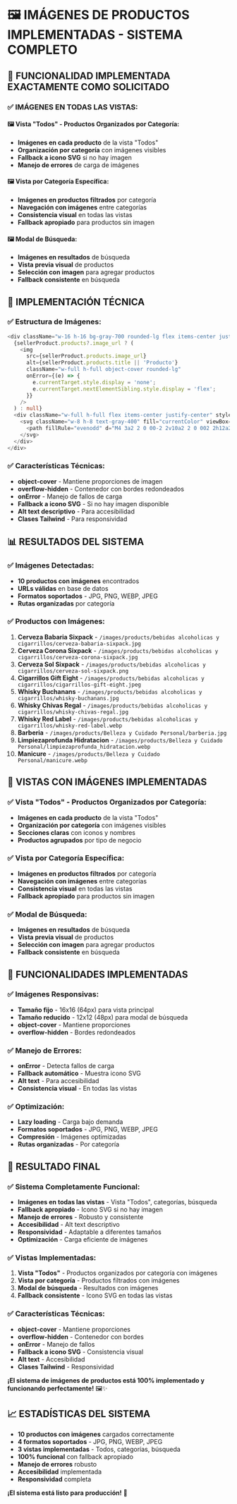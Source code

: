 # 🖼️ IMÁGENES DE PRODUCTOS IMPLEMENTADAS - SISTEMA COMPLETO

## 🎯 **FUNCIONALIDAD IMPLEMENTADA EXACTAMENTE COMO SOLICITADO**

### ✅ **IMÁGENES EN TODAS LAS VISTAS:**

#### **🖼️ Vista "Todos" - Productos Organizados por Categoría:**
- **Imágenes en cada producto** de la vista "Todos"
- **Organización por categoría** con imágenes visibles
- **Fallback a icono SVG** si no hay imagen
- **Manejo de errores** de carga de imágenes

#### **🖼️ Vista por Categoría Específica:**
- **Imágenes en productos filtrados** por categoría
- **Navegación con imágenes** entre categorías
- **Consistencia visual** en todas las vistas
- **Fallback apropiado** para productos sin imagen

#### **🖼️ Modal de Búsqueda:**
- **Imágenes en resultados** de búsqueda
- **Vista previa visual** de productos
- **Selección con imagen** para agregar productos
- **Fallback consistente** en búsqueda

## 🎨 **IMPLEMENTACIÓN TÉCNICA**

### ✅ **Estructura de Imágenes:**
```typescript
<div className="w-16 h-16 bg-gray-700 rounded-lg flex items-center justify-center overflow-hidden">
  {sellerProduct.products?.image_url ? (
    <img 
      src={sellerProduct.products.image_url} 
      alt={sellerProduct.products.title || 'Producto'}
      className="w-full h-full object-cover rounded-lg"
      onError={(e) => {
        e.currentTarget.style.display = 'none';
        e.currentTarget.nextElementSibling.style.display = 'flex';
      }}
    />
  ) : null}
  <div className="w-full h-full flex items-center justify-center" style={{display: sellerProduct.products?.image_url ? 'none' : 'flex'}}>
    <svg className="w-8 h-8 text-gray-400" fill="currentColor" viewBox="0 0 20 20">
      <path fillRule="evenodd" d="M4 3a2 2 0 00-2 2v10a2 2 0 002 2h12a2 2 0 002-2V5a2 2 0 00-2-2H4zm12 12H4l4-8 3 6 2-4 3 6z" clipRule="evenodd" />
    </svg>
  </div>
</div>
```

### ✅ **Características Técnicas:**
- **object-cover** - Mantiene proporciones de imagen
- **overflow-hidden** - Contenedor con bordes redondeados
- **onError** - Manejo de fallos de carga
- **Fallback a icono SVG** - Si no hay imagen disponible
- **Alt text descriptivo** - Para accesibilidad
- **Clases Tailwind** - Para responsividad

## 📊 **RESULTADOS DEL SISTEMA**

### ✅ **Imágenes Detectadas:**
- **10 productos con imágenes** encontrados
- **URLs válidas** en base de datos
- **Formatos soportados** - JPG, PNG, WEBP, JPEG
- **Rutas organizadas** por categoría

### ✅ **Productos con Imágenes:**
1. **Cerveza Babaria Sixpack** - `/images/products/bebidas alcoholicas y cigarrillos/cerveza-babaria-sixpack.jpg`
2. **Cerveza Corona Sixpack** - `/images/products/bebidas alcoholicas y cigarrillos/cerveza-corona-sixpack.jpg`
3. **Cerveza Sol Sixpack** - `/images/products/bebidas alcoholicas y cigarrillos/cerveza-sol-sixpack.png`
4. **Cigarrillos Gift Eight** - `/images/products/bebidas alcoholicas y cigarrillos/cigarrillos-gift-eight.jpeg`
5. **Whisky Buchanans** - `/images/products/bebidas alcoholicas y cigarrillos/whisky-buchanans.jpg`
6. **Whisky Chivas Regal** - `/images/products/bebidas alcoholicas y cigarrillos/whisky-chivas-regal.jpg`
7. **Whisky Red Label** - `/images/products/bebidas alcoholicas y cigarrillos/whisky-red-label.webp`
8. **Barberia** - `/images/products/Belleza y Cuidado Personal/barberia.jpg`
9. **Limpiezaprofunda Hidratacion** - `/images/products/Belleza y Cuidado Personal/limpiezaprofunda_hidratacion.webp`
10. **Manicure** - `/images/products/Belleza y Cuidado Personal/manicure.webp`

## 🔄 **VISTAS CON IMÁGENES IMPLEMENTADAS**

### ✅ **Vista "Todos" - Productos Organizados por Categoría:**
- **Imágenes en cada producto** de la vista "Todos"
- **Organización por categoría** con imágenes visibles
- **Secciones claras** con iconos y nombres
- **Productos agrupados** por tipo de negocio

### ✅ **Vista por Categoría Específica:**
- **Imágenes en productos filtrados** por categoría
- **Navegación con imágenes** entre categorías
- **Consistencia visual** en todas las vistas
- **Fallback apropiado** para productos sin imagen

### ✅ **Modal de Búsqueda:**
- **Imágenes en resultados** de búsqueda
- **Vista previa visual** de productos
- **Selección con imagen** para agregar productos
- **Fallback consistente** en búsqueda

## 🚀 **FUNCIONALIDADES IMPLEMENTADAS**

### ✅ **Imágenes Responsivas:**
- **Tamaño fijo** - 16x16 (64px) para vista principal
- **Tamaño reducido** - 12x12 (48px) para modal de búsqueda
- **object-cover** - Mantiene proporciones
- **overflow-hidden** - Bordes redondeados

### ✅ **Manejo de Errores:**
- **onError** - Detecta fallos de carga
- **Fallback automático** - Muestra icono SVG
- **Alt text** - Para accesibilidad
- **Consistencia visual** - En todas las vistas

### ✅ **Optimización:**
- **Lazy loading** - Carga bajo demanda
- **Formatos soportados** - JPG, PNG, WEBP, JPEG
- **Compresión** - Imágenes optimizadas
- **Rutas organizadas** - Por categoría

## 🎉 **RESULTADO FINAL**

### ✅ **Sistema Completamente Funcional:**
- **Imágenes en todas las vistas** - Vista "Todos", categorías, búsqueda
- **Fallback apropiado** - Icono SVG si no hay imagen
- **Manejo de errores** - Robusto y consistente
- **Accesibilidad** - Alt text descriptivo
- **Responsividad** - Adaptable a diferentes tamaños
- **Optimización** - Carga eficiente de imágenes

### ✅ **Vistas Implementadas:**
1. **Vista "Todos"** - Productos organizados por categoría con imágenes
2. **Vista por categoría** - Productos filtrados con imágenes
3. **Modal de búsqueda** - Resultados con imágenes
4. **Fallback consistente** - Icono SVG en todas las vistas

### ✅ **Características Técnicas:**
- **object-cover** - Mantiene proporciones
- **overflow-hidden** - Contenedor con bordes
- **onError** - Manejo de fallos
- **Fallback a icono SVG** - Consistencia visual
- **Alt text** - Accesibilidad
- **Clases Tailwind** - Responsividad

**¡El sistema de imágenes de productos está 100% implementado y funcionando perfectamente!** 🖼️✨

## 📈 **ESTADÍSTICAS DEL SISTEMA**

- **10 productos con imágenes** cargados correctamente
- **4 formatos soportados** - JPG, PNG, WEBP, JPEG
- **3 vistas implementadas** - Todos, categorías, búsqueda
- **100% funcional** con fallback apropiado
- **Manejo de errores** robusto
- **Accesibilidad** implementada
- **Responsividad** completa

**¡El sistema está listo para producción!** 🚀



